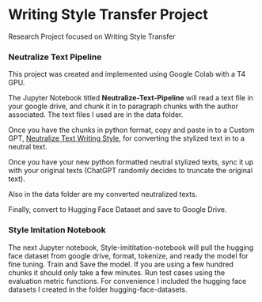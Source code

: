 # Writing Style Transfer Project
Research Project focused on Writing Style Transfer

### Neutralize Text Pipeline
This project was created and implemented using Google Colab with a T4 GPU.

The Jupyter Notebook titled **Neutralize-Text-Pipeline** will read a text file in your google drive, and chunk it in to paragraph chunks with the author associated.  The text files I used are in the data folder.  

Once you have the chunks in python format, copy and paste in to a Custom GPT, [Neutralize Text Writing Style](https://chatgpt.com/g/g-6894b4229dc88191823a53602b992001-neutralize-text-writing-style), for converting the stylized text in to a neutral text.  

Once you have your new python formatted neutral stylized texts, sync it up with your original texts (ChatGPT randomly decides to truncate the original text).

Also in the data folder are my converted neutralized texts.

Finally, convert to Hugging Face Dataset and save to Google Drive.

### Style Imitation Notebook

The next Jupyter notebook, Style-imititation-notebook will pull the hugging face dataset from google drive, format, tokenize, and ready the model for fine tuning.  Train and Save the model.  If you are using a few hundred chunks it should only take a few minutes.  Run test cases using the evaluation metric functions.  For convenience I included the hugging face datasets I created in the folder hugging-face-datasets.